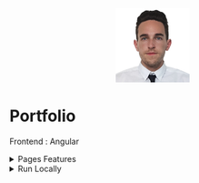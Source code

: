<div align="center">
<img height="130px" width="130px" src="./src/assets/images/logo.png">
</div>
  
# Portfolio

Frontend : Angular

<details>
  <summary>Pages Features</summary>

### Card

- Tilting visit card

### Home

- General description and links to know more about me

### About

- View information of my skills and background

### Project

- View my web-application projects in a swiper
- Link to more information about the project

### Contact

- Contact form with validators that sends me an email of your message

</details>

<details>
  <summary>Run Locally</summary>

### Clone the project

```bash
  git clone https://github.com/Brice150/Portfolio.git
```

### Install dependencies

```bash
  npm install
```

### Start the server

```bash
  ng serve -o
```

</details>
